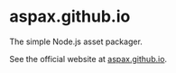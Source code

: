 aspax.github.io
===============

The simple Node.js asset packager.

See the official website at [aspax.github.io](http://aspax.github.io).
